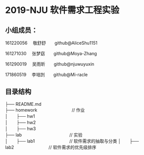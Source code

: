 
# 2019-NJU 软件需求工程实验

## **小组成员**：
161220056 　敬舒舒　　github@AliceShu1151

161271030 　张梦窈　　github@Moya-Zhang

161290019　 吴雨昕　　github@njuwuyuxin

171860519　 李培剀　　github@Mi-racle

## **目录结构**
├── README.md                    
├── homework　　　　　　　　// 作业  
│　　├── hw1  
│　　├── hw2  
│　　├── hw3  
├── lab　　　　　　　　　　　// 实验  
│　　├── lab1　　　　　　　　// 软件需求的抽取与分类 
│　　├── lab2　　　　　　　　// 软件需求的优先级排序